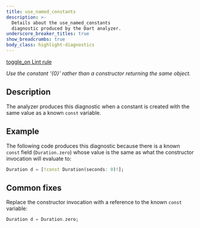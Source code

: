 ```yaml
---
title: use_named_constants
description: >-
  Details about the use_named_constants
  diagnostic produced by the Dart analyzer.
underscore_breaker_titles: true
show_breadcrumbs: true
body_class: highlight-diagnostics
---
```


<div class="tags">
  <a class="tag-label"
      href="/tools/linter-rules/use_named_constants"
      title="Learn about the lint rule that enables this diagnostic."
      aria-label="Learn about the lint rule that enables this diagnostic."
      target="_blank">
    <span class="material-symbols" aria-hidden="true">toggle_on</span>
    <span>Lint rule</span>
  </a>
</div>

_Use the constant '{0}' rather than a constructor returning the same object._

## Description

The analyzer produces this diagnostic when a constant is created with the
same value as a known `const` variable.

## Example

The following code produces this diagnostic because there is a known
`const` field (`Duration.zero`) whose value is the same as what the
constructor invocation will evaluate to:

```dart
Duration d = [!const Duration(seconds: 0)!];
```

## Common fixes

Replace the constructor invocation with a reference to the known `const`
variable:

```dart
Duration d = Duration.zero;
```
